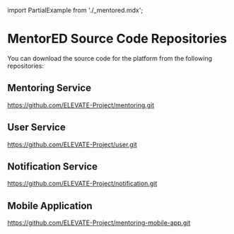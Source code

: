 import PartialExample from './_mentored.mdx';

# MentorED Source Code Repositories
You can download the source code for the <PartialExample mentored /> platform from the following repositories:

## Mentoring Service

https://github.com/ELEVATE-Project/mentoring.git

## User Service

https://github.com/ELEVATE-Project/user.git

## Notification Service

https://github.com/ELEVATE-Project/notification.git

## Mobile Application

https://github.com/ELEVATE-Project/mentoring-mobile-app.git 
